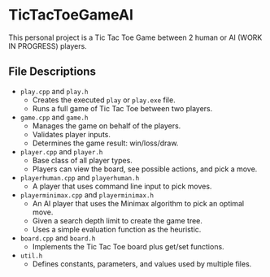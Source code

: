 # TicTacToeGameAI

This personal project is a Tic Tac Toe Game between 2 human or AI (WORK IN PROGRESS) players.

## File Descriptions
- ```play.cpp``` and ```play.h```
    - Creates the executed ```play``` or ```play.exe``` file.
    - Runs a full game of Tic Tac Toe between two players.
- ```game.cpp``` and ```game.h```
    - Manages the game on behalf of the players.
    - Validates player inputs.
    - Determines the game result: win/loss/draw.
- ```player.cpp``` and ```player.h```
    - Base class of all player types.
    - Players can view the board, see possible actions, and pick a move.
- ```playerhuman.cpp``` and ```playerhuman.h```
    - A player that uses command line input to pick moves.
- ```playerminimax.cpp``` and ```playerminimax.h```
    - An AI player that uses the Minimax algorithm to pick an optimal move.
    - Given a search depth limit to create the game tree.
    - Uses a simple evaluation function as the heuristic.
- ```board.cpp``` and ```board.h```
    - Implements the Tic Tac Toe board plus get/set functions.
- ```util.h```
    - Defines constants, parameters, and values used by multiple files.
